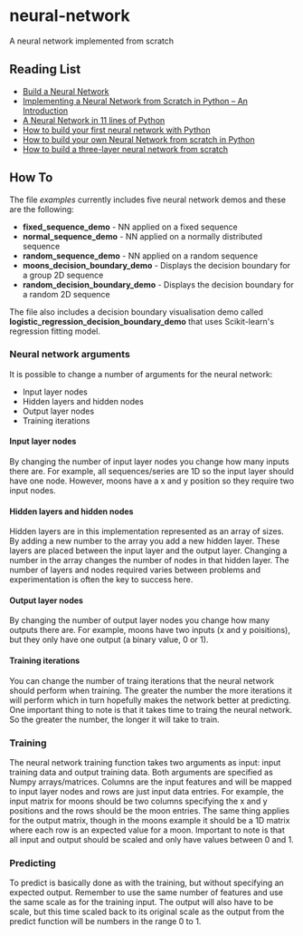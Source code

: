 # neural-network
A neural network implemented from scratch

## Reading List
* [Build a Neural Network](https://enlight.nyc/projects/neural-network/)
* [Implementing a Neural Network from Scratch in Python – An Introduction](http://www.wildml.com/2015/09/implementing-a-neural-network-from-scratch/)
* [A Neural Network in 11 lines of Python](https://iamtrask.github.io/2015/07/12/basic-python-network/)
* [How to build your first neural network with Python](https://medium.com/@UdacityINDIA/how-to-build-your-first-neural-network-with-python-6819c7f65dbf)
* [How to build your own Neural Network from scratch in Python](https://towardsdatascience.com/how-to-build-your-own-neural-network-from-scratch-in-python-68998a08e4f6)
* [How to build a three-layer neural network from scratch](https://medium.freecodecamp.org/building-a-3-layer-neural-network-from-scratch-99239c4af5d3)

## How To
The file *examples* currently includes five neural network demos and these are the following:
* **fixed_sequence_demo** - NN applied on a fixed sequence
* **normal_sequence_demo** - NN applied on a normally distributed sequence
* **random_sequence_demo** - NN applied on a random sequence
* **moons_decision_boundary_demo** - Displays the decision boundary for a group 2D sequence
* **random_decision_boundary_demo** - Displays the decision boundary for a random 2D sequence

The file also includes a decision boundary visualisation demo called **logistic_regression_decision_boundary_demo** that uses Scikit-learn's regression fitting model.

### Neural network arguments
It is possible to change a number of arguments for the neural network:
* Input layer nodes
* Hidden layers and hidden nodes
* Output layer nodes
* Training iterations

#### Input layer nodes
By changing the number of input layer nodes you change how many inputs there are. For example, all sequences/series are 1D so the input layer should have one node. However, moons have a x and y position so they require two input nodes.

#### Hidden layers and hidden nodes
Hidden layers are in this implementation represented as an array of sizes. By adding a new number to the array you add a new hidden layer. These layers are placed between the input layer and the output layer. Changing a number in the array changes the number of nodes in that hidden layer. The number of layers and nodes required varies between problems and experimentation is often the key to success here.

#### Output layer nodes
By changing the number of output layer nodes you change how many outputs there are. For example, moons have two inputs (x and y poisitions), but they only have one output (a binary value, 0 or 1).

#### Training iterations
You can change the number of traing iterations that the neural network should perform when training. The greater the number the more iterations it will perform which in turn hopefully makes the network better at predicting. One important thing to note is that it takes time to traing the neural network. So the greater the number, the longer it will take to train.

### Training
The neural network training function takes two arguments as input: input training data and output training data. Both arguments are specified as Numpy arrays/matrices. Columns are the input features and will be mapped to input layer nodes and rows are just input data entries. For example, the input matrix for moons should be two columns specifying the x and y positions and the rows should be the moon entries. The same thing applies for the output matrix, though in the moons example it should be a 1D matrix where each row is an expected value for a moon. Important to note is that all input and output should be scaled and only have values between 0 and 1.

### Predicting
To predict is basically done as with the training, but without specifying an expected output. Remember to use the same number of features and use the same scale as for the training input. The output will also have to be scale, but this time scaled back to its original scale as the output from the predict function will be numbers in the range 0 to 1.